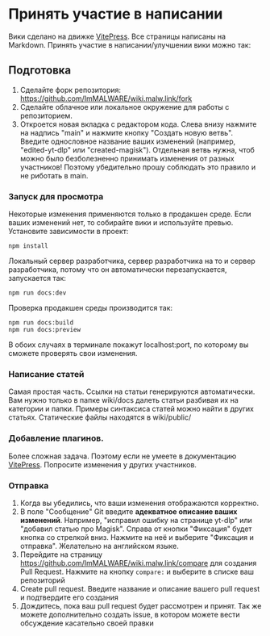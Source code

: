 # Принять участие в написании

Вики сделано на движке [VitePress](https://vitepress.dev). Все страницы написаны на Markdown.
Принять участие в написании/улучшении вики можно так:

## Подготовка
1. Сделайте форк репозитория: https://github.com/ImMALWARE/wiki.malw.link/fork
2. Сделайте облачное или локальное окружение для работы с репозиторием.
3. Откроется новая вкладка с редактором кода. Слева внизу нажмите на надпись "main" и нажмите кнопку "Создать новую ветвь". Введите однословное название ваших изменений (например, "edited-yt-dlp" или "created-magisk"). Отдельная ветвь нужна, чтоб можно было безболезненно принимать изменения от разных участников! Поэтому убедительно прошу соблюдать это правило и не риботать в main.

### Запуск для просмотра

Некоторые изменения применяются только в продакшен среде. Если ваших изменений нет, то собирайте вики и используйте превью. Установите зависимости в проект:
```shell
npm install
```
Локальный сервер разработчика, сервер разработчика на то и сервер разработчика, потому что он автоматически перезапускается, запускается так:
```shell
npm run docs:dev
```
Проверка продакшен среды производится так:
```shell
npm run docs:build
npm run docs:preview
```
В обоих случаях в терминале покажут localhost:port, по которому вы сможете проверять свои изменения.

### Написание статей
Самая простая часть. Ссылки на статьи генерируются автоматически. Вам нужно только в папке wiki/docs далеть статьи разбивая их на категории и папки. Примеры синтаксиса статей можно найти в других статьях. Статические файлы находятся в wiki/public/

### Добавление плагинов.
Более сложная задача. Поэтому если не умеете в документацию [VitePress](https://vitepress.dev). Попросите изменения у других участников.

### Отправка
1. Когда вы убедились, что ваши изменения отображаются корректно.
2. В поле "Сообщение" Git введите **адекватное описание ваших изменений**. Например, "исправил ошибку на странице yt-dlp" или "добавил статью про Magisk". Справа от кнопки "Фиксация" будет кнопка со стрелкой вниз. Нажмите на неё и выберите "Фиксация и отправка". Желательно на английском языке.
3. Перейдите на страницу https://github.com/ImMALWARE/wiki.malw.link/compare для создания Pull Request. Нажмите на кнопку `compare:` и выберите в списке ваш репозиторий
4. Create pull request. Введите название и описание вашего pull request и подтвердите его создания
5. Дождитесь, пока ваш pull request будет рассмотрен и принят. Так же можете дополнительно создать issue, в котором можете вести обсуждение касательно своей правки